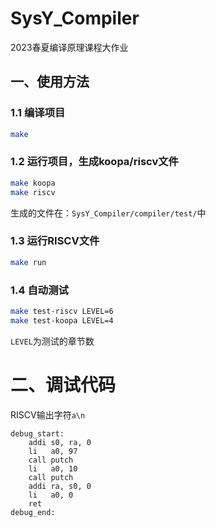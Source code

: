 # SysY_Compiler

2023春夏编译原理课程大作业

## 一、使用方法

### 1.1	编译项目

```bash
make
```

### 1.2	运行项目，生成koopa/riscv文件

```bash
make koopa
make riscv
```

生成的文件在：`SysY_Compiler/compiler/test/`中

### 1.3	运行RISCV文件

```bash
make run
```

### 1.4	自动测试

```bash
make test-riscv LEVEL=6
make test-koopa LEVEL=4
```

`LEVEL`为测试的章节数

# 二、调试代码

RISCV输出字符`a\n`

```assembly
debug_start:
	addi s0, ra, 0
	li   a0, 97
	call putch
	li   a0, 10
	call putch
	addi ra, s0, 0
	li   a0, 0
	ret
debug_end:
```

